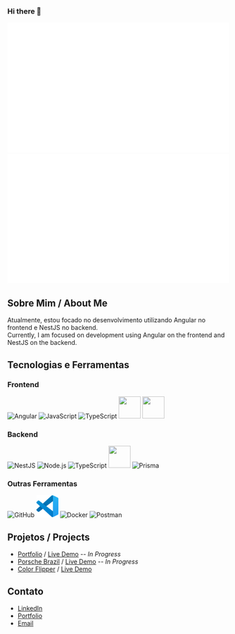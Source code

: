### Hi there 👋

<a href="https://github.com/jstrieb/github-stats">
<img src="https://raw.githubusercontent.com/Maurog-rgba/github-stats/master/generated/overview.svg#gh-dark-mode-only" />
<img src="https://raw.githubusercontent.com/Maurog-rgba/github-stats/master/generated/languages.svg#gh-dark-mode-only" />
</a>

## Sobre Mim / About Me
Atualmente, estou focado no desenvolvimento utilizando Angular no frontend e NestJS no backend.
<br>
Currently, I am focused on development using Angular on the frontend and NestJS on the backend.

## Tecnologias e Ferramentas

### Frontend
<img src="https://cdn.jsdelivr.net/gh/devicons/devicon@latest/icons/angular/angular-original.svg" alt="Angular" width="50" height="50"> <img src="https://devicons.railway.app/i/javascript.svg" alt="JavaScript" width="50" height="50"> <img src="https://devicons.railway.app/i/typescript.svg" alt="TypeScript" width="50" height="50"> <img src="https://devicons.railway.app/i/sass.svg" width="50" height="50" /> <img src="https://cdn.jsdelivr.net/gh/devicons/devicon/icons/bootstrap/bootstrap-original.svg" width="50" height="50" />

### Backend
<img src="https://devicons.railway.app/i/nestjs.svg" alt="NestJS" width="50" height="50"> <img src="https://devicons.railway.app/i/nodejs.svg" alt="Node.js" width="50" height="50"> <img src="https://devicons.railway.app/i/typescript.svg" alt="TypeScript" width="50" height="50"> <img src="https://cdn.jsdelivr.net/gh/devicons/devicon/icons/mysql/mysql-original-wordmark.svg" width="50" height="50" />
<img src="https://devicons.railway.app/i/prisma-light.svg" alt="Prisma" width="50" height="50"/>

### Outras Ferramentas
<img src="https://devicons.railway.app/i/git.svg" alt="GitHub" width="50" height="50"> <img src="https://raw.githubusercontent.com/devicons/devicon/master/icons/vscode/vscode-original.svg" alt="VSCode" width="50" height="50"> <img src="https://cdn.jsdelivr.net/gh/devicons/devicon/icons/docker/docker-plain-wordmark.svg" alt="Docker" width="50" height="50" /> 
<img src="https://devicons.railway.app/i/postman.svg" alt="Postman" width="50" height="50" />

## Projetos / Projects
- [Portfolio](https://github.com/Maurog-rgba/portfolio) / [Live Demo](https://main--mauros-portfolio.netlify.app) -- *In Progress*
- [Porsche Brazil](https://github.com/Maurog-rgba/porsche-frontend) / [Live Demo](https://porsche-brazil-frontend.netlify.app/) -- *In Progress*
- [Color Flipper](https://github.com/Maurog-rgba/color-flipper) / [Live Demo](https://folor-clipper.netlify.app/)

## Contato
- [LinkedIn](https://www.linkedin.com/in/mauro-gabriel-b602b5194/)
- [Portfolio](https://main--mauros-portfolio.netlify.app)
- [Email](maurogabr18@gmail.com)

